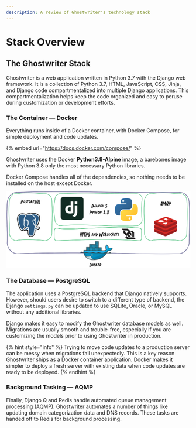 ```yaml
---
description: A review of Ghostwriter's technology stack
---
```


# Stack Overview

## The Ghostwriter Stack

Ghostwriter is a web application written in Python 3.7 with the Django web framework. It is a collection of Python 3.7, HTML, JavaScript, CSS, Jinja, and Django code compartmentalized into multiple Django applications. This compartmentalization helps keep the code organized and easy to peruse during customization or development efforts.

### The Container — Docker

Everything runs inside of a Docker container, with Docker Compose, for simple deployment and code updates.

{% embed url="https://docs.docker.com/compose/" %}

Ghostwriter uses the Docker **Python3.8-Alpine** image, a barebones image with Python 3.8 only the most necessary Python libraries.

Docker Compose handles all of the dependencies, so nothing needs to be installed on the host except Docker.

![Anatomy of the Docker Container for Ghostwriter](<../../.gitbook/assets/image (58).png>)

### The Database — PostgreSQL

The application uses a PostgreSQL backend that Django natively supports. However, should users desire to switch to a different type of backend, the Django `settings.py` can be updated to use SQLite, Oracle, or MySQL without any additional libraries.

Django makes it easy to modify the Ghostwriter database models as well. Migrations are usually smooth and trouble-free, especially if you are customizing the models prior to using Ghostwriter in production.

{% hint style="info" %}
Trying to move code updates to a production server can be messy when migrations fail unexpectedly. This is a key reason Ghostwriter ships as a Docker container application. Docker makes it simpler to deploy a fresh server with existing data when code updates are ready to be deployed.
{% endhint %}

### Background Tasking — AQMP

Finally, Django Q and Redis handle automated queue management processing (AQMP). Ghostwriter automates a number of things like updating domain categorization data and DNS records. These tasks are handed off to Redis for background processing.
